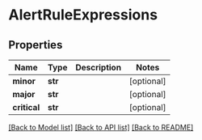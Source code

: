# AlertRuleExpressions

## Properties
Name | Type | Description | Notes
------------ | ------------- | ------------- | -------------
**minor** | **str** |  | [optional] 
**major** | **str** |  | [optional] 
**critical** | **str** |  | [optional] 

[[Back to Model list]](../README.md#documentation-for-models) [[Back to API list]](../README.md#documentation-for-api-endpoints) [[Back to README]](../README.md)

